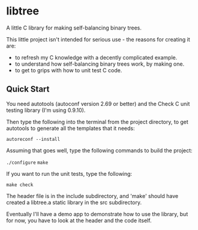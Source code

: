 libtree
=======

A little C library for making self-balancing binary trees.

This little project isn't intended for serious use - the reasons for creating it are:
- to refresh my C knowledge with a decently complicated example.
- to understand how self-balancing binary trees work, by making one.
- to get to grips with how to unit test C code.

Quick Start
-----------

You need autotools (autoconf version 2.69 or better) and the Check C unit testing library (I'm using 0.9.10).

Then type the following into the terminal from the project directory, to get autotools to generate all the templates that it needs:

`autoreconf --install`

Assuming that goes well, type the following commands to build the project:

`./configure`
`make`

If you want to run the unit tests, type the following:

`make check`

The header file is in the include subdirectory, and 'make' should have created a libtree.a static library in the src subdirectory.

Eventually I'll have a demo app to demonstrate how to use the library, but for now, you have to look at the header and the code itself.
